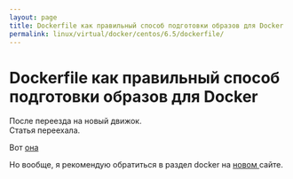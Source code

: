 ```yaml
---
layout: page
title: Dockerfile как правильный способ подготовки образов для Docker
permalink: linux/virtual/docker/centos/6.5/dockerfile/
---
```



# Dockerfile как правильный способ подготовки образов для Docker


После переезда на новый движок.  
Статья переехала.

Вот  <a href="http://prev.sysadm.ru/linux/virtual/docker/dockerfiles/centos6-rails.php">она</a>

Но вообще, я рекомендую обратиться в раздел docker на  <a href="http://sysadm.ru/linux/containers/docker/">новом </a> сайте.
